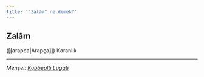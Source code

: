 ```yaml
---
title: '"Zalâm" ne demek?'
---
```


## Zalâm
([[arapca|Arapça]]) Karanlık

---
*Menşei: [Kubbealtı Lugatı](https://www.lugatim.com/s/Zalâm)*